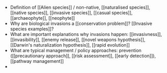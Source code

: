 * Definition of [[Alien species]] / non-native, [[naturalised species]], [[native species]], [[invasive species]], [[casual species]], [[archaeophyte]], [[neophyte]]
* Why are biological invasions a [[conservation problem]]? [[Invasive species examples]]?
* What are important explanations why invasions happen: [[invasivness]], [[invasibility]], [[enemy release]], [[novel weapons hypothesis]], [[Darwin's naturalization hypothesis]], [[rapid evolution]]
* What are typical management / policy approaches: prevention ([[precautionary approach]], [[risk assessment]], [[early detection]]), [[pathway management]]
* 